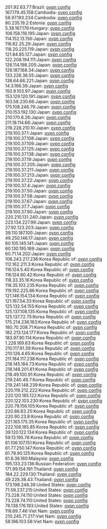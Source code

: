 201.92.63.77:Brazil: [ovpn config](vpn/201_92_63_77.ovpn)  
167.179.45.158:Cambodia: [ovpn config](vpn/167_179_45_158.ovpn)  
58.97.193.234:Cambodia: [ovpn config](vpn/58_97_193_234.ovpn)  
80.235.19.2:Estonia: [ovpn config](vpn/80_235_19_2.ovpn)  
5.38.167.176:Hungary: [ovpn config](vpn/5_38_167_176.ovpn)  
106.158.118.195:Japan: [ovpn config](vpn/106_158_118_195.ovpn)  
114.152.13.156:Japan: [ovpn config](vpn/114_152_13_156.ovpn)  
116.82.25.29:Japan: [ovpn config](vpn/116_82_25_29.ovpn)  
118.20.225.119:Japan: [ovpn config](vpn/118_20_225_119.ovpn)  
121.84.85.127:Japan: [ovpn config](vpn/121_84_85_127.ovpn)  
122.208.194.111:Japan: [ovpn config](vpn/122_208_194_111.ovpn)  
126.114.198.205:Japan: [ovpn config](vpn/126_114_198_205.ovpn)  
126.187.168.34:Japan: [ovpn config](vpn/126_187_168_34.ovpn)  
133.226.36.55:Japan: [ovpn config](vpn/133_226_36_55.ovpn)  
138.64.66.221:Japan: [ovpn config](vpn/138_64_66_221.ovpn)  
14.3.166.39:Japan: [ovpn config](vpn/14_3_166_39.ovpn)  
150.9.103.97:Japan: [ovpn config](vpn/150_9_103_97.ovpn)  
153.129.120.191:Japan: [ovpn config](vpn/153_129_120_191.ovpn)  
163.58.230.66:Japan: [ovpn config](vpn/163_58_230_66.ovpn)  
175.108.248.79:Japan: [ovpn config](vpn/175_108_248_79.ovpn)  
210.153.192.130:Japan: [ovpn config](vpn/210_153_192_130.ovpn)  
210.170.8.26:Japan: [ovpn config](vpn/210_170_8_26.ovpn)  
211.18.114.66:Japan: [ovpn config](vpn/211_18_114_66.ovpn)  
218.228.210.10:Japan: [ovpn config](vpn/218_228_210_10.ovpn)  
219.100.37.1:Japan: [ovpn config](vpn/219_100_37_1.ovpn)  
219.100.37.108:Japan: [ovpn config](vpn/219_100_37_108.ovpn)  
219.100.37.109:Japan: [ovpn config](vpn/219_100_37_109.ovpn)  
219.100.37.125:Japan: [ovpn config](vpn/219_100_37_125.ovpn)  
219.100.37.138:Japan: [ovpn config](vpn/219_100_37_138.ovpn)  
219.100.37.19:Japan: [ovpn config](vpn/219_100_37_19.ovpn)  
219.100.37.205:Japan: [ovpn config](vpn/219_100_37_205.ovpn)  
219.100.37.211:Japan: [ovpn config](vpn/219_100_37_211.ovpn)  
219.100.37.213:Japan: [ovpn config](vpn/219_100_37_213.ovpn)  
219.100.37.22:Japan: [ovpn config](vpn/219_100_37_22.ovpn)  
219.100.37.4:Japan: [ovpn config](vpn/219_100_37_4.ovpn)  
219.100.37.50:Japan: [ovpn config](vpn/219_100_37_50.ovpn)  
219.100.37.58:Japan: [ovpn config](vpn/219_100_37_58.ovpn)  
219.100.37.67:Japan: [ovpn config](vpn/219_100_37_67.ovpn)  
219.100.37.7:Japan: [ovpn config](vpn/219_100_37_7.ovpn)  
219.100.37.90:Japan: [ovpn config](vpn/219_100_37_90.ovpn)  
220.210.131.240:Japan: [ovpn config](vpn/220_210_131_240.ovpn)  
223.134.227.99:Japan: [ovpn config](vpn/223_134_227_99.ovpn)  
27.92.123.203:Japan: [ovpn config](vpn/27_92_123_203.ovpn)  
39.110.187.100:Japan: [ovpn config](vpn/39_110_187_100.ovpn)  
49.250.146.17:Japan: [ovpn config](vpn/49_250_146_17.ovpn)  
60.105.145.141:Japan: [ovpn config](vpn/60_105_145_141.ovpn)  
60.130.195.169:Japan: [ovpn config](vpn/60_130_195_169.ovpn)  
60.71.14.202:Japan: [ovpn config](vpn/60_71_14_202.ovpn)  
106.243.217.236:Korea Republic of: [ovpn config](vpn/106_243_217_236.ovpn)  
112.162.211.3:Korea Republic of: [ovpn config](vpn/112_162_211_3.ovpn)  
116.124.5.40:Korea Republic of: [ovpn config](vpn/116_124_5_40.ovpn)  
116.124.90.42:Korea Republic of: [ovpn config](vpn/116_124_90_42.ovpn)  
118.33.35.16:Korea Republic of: [ovpn config](vpn/118_33_35_16.ovpn)  
118.35.103.235:Korea Republic of: [ovpn config](vpn/118_35_103_235.ovpn)  
119.192.225.86:Korea Republic of: [ovpn config](vpn/119_192_225_86.ovpn)  
121.146.154.134:Korea Republic of: [ovpn config](vpn/121_146_154_134.ovpn)  
121.167.54.33:Korea Republic of: [ovpn config](vpn/121_167_54_33.ovpn)  
125.132.54.155:Korea Republic of: [ovpn config](vpn/125_132_54_155.ovpn)  
125.137.108.135:Korea Republic of: [ovpn config](vpn/125_137_108_135.ovpn)  
125.137.72.75:Korea Republic of: [ovpn config](vpn/125_137_72_75.ovpn)  
175.214.236.163:Korea Republic of: [ovpn config](vpn/175_214_236_163.ovpn)  
180.70.208.71:Korea Republic of: [ovpn config](vpn/180_70_208_71.ovpn)  
182.213.124.177:Korea Republic of: [ovpn config](vpn/182_213_124_177.ovpn)  
183.97.90.114:Korea Republic of: [ovpn config](vpn/183_97_90_114.ovpn)  
1.228.169.63:Korea Republic of: [ovpn config](vpn/1_228_169_63.ovpn)  
210.117.91.39:Korea Republic of: [ovpn config](vpn/210_117_91_39.ovpn)  
210.126.4.65:Korea Republic of: [ovpn config](vpn/210_126_4_65.ovpn)  
211.184.117.238:Korea Republic of: [ovpn config](vpn/211_184_117_238.ovpn)  
218.145.184.73:Korea Republic of: [ovpn config](vpn/218_145_184_73.ovpn)  
218.148.201.81:Korea Republic of: [ovpn config](vpn/218_148_201_81.ovpn)  
218.49.100.91:Korea Republic of: [ovpn config](vpn/218_49_100_91.ovpn)  
219.240.49.7:Korea Republic of: [ovpn config](vpn/219_240_49_7.ovpn)  
219.241.148.239:Korea Republic of: [ovpn config](vpn/219_241_148_239.ovpn)  
220.119.212.222:Korea Republic of: [ovpn config](vpn/220_119_212_222.ovpn)  
220.120.185.122:Korea Republic of: [ovpn config](vpn/220_120_185_122.ovpn)  
220.122.103.230:Korea Republic of: [ovpn config](vpn/220_122_103_230.ovpn)  
220.79.156.105:Korea Republic of: [ovpn config](vpn/220_79_156_105.ovpn)  
220.86.83.25:Korea Republic of: [ovpn config](vpn/220_86_83_25.ovpn)  
220.90.23.8:Korea Republic of: [ovpn config](vpn/220_90_23_8.ovpn)  
221.165.175.35:Korea Republic of: [ovpn config](vpn/221_165_175_35.ovpn)  
222.108.165.85:Korea Republic of: [ovpn config](vpn/222_108_165_85.ovpn)  
39.120.122.134:Korea Republic of: [ovpn config](vpn/39_120_122_134.ovpn)  
59.13.195.76:Korea Republic of: [ovpn config](vpn/59_13_195_76.ovpn)  
61.106.107.151:Korea Republic of: [ovpn config](vpn/61_106_107_151.ovpn)  
61.77.250.147:Korea Republic of: [ovpn config](vpn/61_77_250_147.ovpn)  
61.79.90.125:Korea Republic of: [ovpn config](vpn/61_79_90_125.ovpn)  
61.6.36.160:Malaysia: [ovpn config](vpn/61_6_36_160.ovpn)  
195.133.23.136:Russian Federation: [ovpn config](vpn/195_133_23_136.ovpn)  
171.99.154.191:Thailand: [ovpn config](vpn/171_99_154_191.ovpn)  
184.22.229.130:Thailand: [ovpn config](vpn/184_22_229_130.ovpn)  
49.228.38.43:Thailand: [ovpn config](vpn/49_228_38_43.ovpn)  
173.198.248.39:United States: [ovpn config](vpn/173_198_248_39.ovpn)  
71.59.237.215:United States: [ovpn config](vpn/71_59_237_215.ovpn)  
73.228.74.110:United States: [ovpn config](vpn/73_228_74_110.ovpn)  
73.228.74.110:United States: [ovpn config](vpn/73_228_74_110.ovpn)  
76.138.176.193:United States: [ovpn config](vpn/76_138_176_193.ovpn)  
118.69.7.46:Viet Nam: [ovpn config](vpn/118_69_7_46.ovpn)  
210.245.71.217:Viet Nam: [ovpn config](vpn/210_245_71_217.ovpn)  
58.186.103.58:Viet Nam: [ovpn config](vpn/58_186_103_58.ovpn)  
